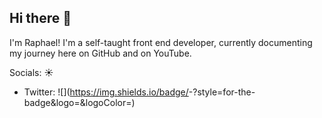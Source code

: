 ## Hi there 👋

I'm Raphael! I'm a self-taught front end developer, currently documenting my journey here on GitHub and on YouTube.

Socials:
:sunny:
- Twitter: ![<Badge Name>](https://img.shields.io/badge/<Badge Text>-<Background Color>?style=for-the-badge&logo=<Icon Name>&logoColor=<Logo Color>)


<!--
**RaphaelMilesBrown/RaphaelMilesBrown** is a ✨ _special_ ✨ repository because its `README.md` (this file) appears on your GitHub profile.

Here are some ideas to get you started:

- 🔭 I’m currently working on ...
- 🌱 I’m currently learning ...
- 👯 I’m looking to collaborate on ...
- 🤔 I’m looking for help with ...
- 💬 Ask me about ...
- 📫 How to reach me: ...
- 😄 Pronouns: ...
- ⚡ Fun fact: ...
-->

